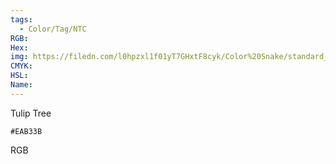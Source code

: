 ```yaml
---
tags:
  - Color/Tag/NTC
RGB:
Hex:
img: https://filedn.com/l0hpzxl1f01yT7GHxtF8cyk/Color%20Snake/standard_csv_to_svg//EAB33B.svg
CMYK:
HSL:
Name:
---
```

Tulip Tree
```palette
#EAB33B
```
RGB

